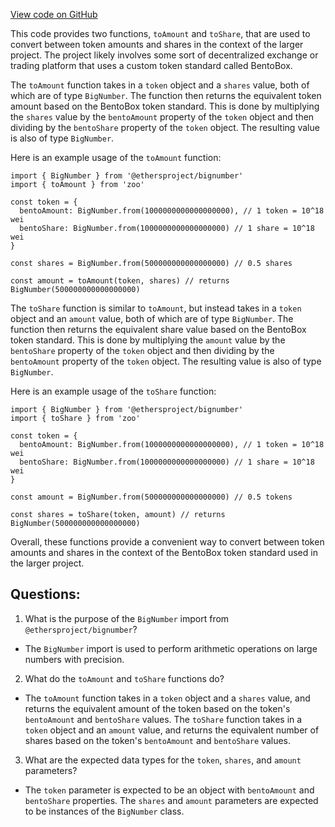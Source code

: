 [View code on GitHub](zoo-labs/zoo/blob/master/core/src/functions/bentobox.ts)

This code provides two functions, `toAmount` and `toShare`, that are used to convert between token amounts and shares in the context of the larger project. The project likely involves some sort of decentralized exchange or trading platform that uses a custom token standard called BentoBox. 

The `toAmount` function takes in a `token` object and a `shares` value, both of which are of type `BigNumber`. The function then returns the equivalent token amount based on the BentoBox token standard. This is done by multiplying the `shares` value by the `bentoAmount` property of the `token` object and then dividing by the `bentoShare` property of the `token` object. The resulting value is also of type `BigNumber`.

Here is an example usage of the `toAmount` function:

```
import { BigNumber } from '@ethersproject/bignumber'
import { toAmount } from 'zoo'

const token = {
  bentoAmount: BigNumber.from(1000000000000000000), // 1 token = 10^18 wei
  bentoShare: BigNumber.from(1000000000000000000) // 1 share = 10^18 wei
}

const shares = BigNumber.from(500000000000000000) // 0.5 shares

const amount = toAmount(token, shares) // returns BigNumber(500000000000000000)
```

The `toShare` function is similar to `toAmount`, but instead takes in a `token` object and an `amount` value, both of which are of type `BigNumber`. The function then returns the equivalent share value based on the BentoBox token standard. This is done by multiplying the `amount` value by the `bentoShare` property of the `token` object and then dividing by the `bentoAmount` property of the `token` object. The resulting value is also of type `BigNumber`.

Here is an example usage of the `toShare` function:

```
import { BigNumber } from '@ethersproject/bignumber'
import { toShare } from 'zoo'

const token = {
  bentoAmount: BigNumber.from(1000000000000000000), // 1 token = 10^18 wei
  bentoShare: BigNumber.from(1000000000000000000) // 1 share = 10^18 wei
}

const amount = BigNumber.from(500000000000000000) // 0.5 tokens

const shares = toShare(token, amount) // returns BigNumber(500000000000000000)
```

Overall, these functions provide a convenient way to convert between token amounts and shares in the context of the BentoBox token standard used in the larger project.
## Questions: 
 1. What is the purpose of the `BigNumber` import from `@ethersproject/bignumber`?
- The `BigNumber` import is used to perform arithmetic operations on large numbers with precision.

2. What do the `toAmount` and `toShare` functions do?
- The `toAmount` function takes in a `token` object and a `shares` value, and returns the equivalent amount of the token based on the token's `bentoAmount` and `bentoShare` values. The `toShare` function takes in a `token` object and an `amount` value, and returns the equivalent number of shares based on the token's `bentoAmount` and `bentoShare` values.

3. What are the expected data types for the `token`, `shares`, and `amount` parameters?
- The `token` parameter is expected to be an object with `bentoAmount` and `bentoShare` properties. The `shares` and `amount` parameters are expected to be instances of the `BigNumber` class.